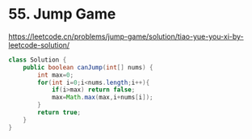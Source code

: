 # 55. Jump Game

https://leetcode.cn/problems/jump-game/solution/tiao-yue-you-xi-by-leetcode-solution/

```java
class Solution {
    public boolean canJump(int[] nums) {
        int max=0;
        for(int i=0;i<nums.length;i++){
            if(i>max) return false;
            max=Math.max(max,i+nums[i]);
        }
        return true;
    }
}
